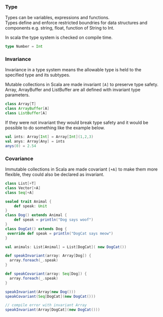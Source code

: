 ### Type
Types can be variables, expressions and functions.  
Types define and enforce restricted boundries for data structures and components e.g. string, float, function of String to Int.

In scala the type system is checked on compile time.  

```Scala
type Number = Int

```

### Invariance  
Invariance in a type system means the allowable type is held to the specified type and its subtypes.  

Mutable collections in Scala are made invariant `[A]` to preserve type safety. Array, ArrayBuffer and ListBuffer are all defined with invariant type parameters.
```Scala
class Array[T]
class ArrayBuffer[A]
class ListBuffer[A]
```

If they were not invariant they would break type safety and it would be possible to do something like the example below.  

```Scala
val ints: Array[Int] = Array[Int](1,2,3)
val anys: Array[Any] = ints
anys(0) = 2.54
```

### Covariance
Immutable collections in Scala are made covariant `[+A]` to make them more flexible, they could also be declared as invariant.  
```Scala
class List[+T]
class Vector[+A]
class Seq[+A]
```

```Scala
sealed trait Animal {
    def speak: Unit
}
class Dog() extends Animal {
    def speak = println("Dog says woof")
}
class DogCat() extends Dog {
 override def speak = println("DogCat says meow")
}

val animals: List[Animal] = List[DogCat]( new DogCat())

def speakInvariant(array: Array[Dog]) {
  array.foreach(_.speak)
}

def speakCovariant(array: Seq[Dog]) {
  array.foreach(_.speak)
}

speakInvariant(Array(new Dog()))
speakCovariant(Seq[DogCat](new DogCat())) 

// compile error with invariant Array
speakInvariant(Array[DogCat](new DogCat())) 
```

